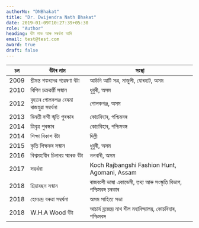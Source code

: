 ```yaml
---
authorNo: "DNBhakat" 
title: "Dr. Dwijendra Nath Bhakat"
date: 2019-01-09T10:27:39+05:30
role: "Author"
heading: বঁটা লাভ আৰু সম্বৰ্ধনা আদি
email: test@test.com
award: true
draft: false
---
```


| চন          | বঁটাৰ নাম | সংস্থা |
| ------------- | ------- | ---- |
| 2009      | শ্রীমন্ত শঙ্কৰদেৱ গৱেষণা বঁটা  | আউনি আটি সত্ৰ, মাজুলী, যোৰহাট, অসম |
| 2010  | বিপিন চক্ৰৱৰ্ত্তী সন্মান | ধুবুৰী, অসম |
| 2012| বৃহত্তৰ গোলকগঞ্জ বেষমা ৰাজহুৱা সম্বৰ্ধনা | গোলকগঞ্জ, অসম |
|2013| মিনতী নন্দী স্মৃতি পুৰস্কাৰ | কোচবিহাৰ, পশ্চিমবঙ্গ |
|2014| ত্রিবৃত্ৰ পুৰস্কাৰ | কোচবিহাৰ, পশ্চিমবঙ্গ |
|2014| শিক্ষা বিকাশ বঁটা | দিল্লী |
|2015| কৃতি শিক্ষকৰ সন্মান | ধুবুৰী, অসম |
|2016| বিশ্বমহাবীৰ চিলাৰয় স্মাৰক বঁটা | নলবাৰী, অসম |
|2017| সম্বৰ্ধনা | Koch Rajbangshi Fashion Hunt, Agomani, Assam |
|2018| শ্ৰিয়াৰছন সন্মান | ৰাজবংশী ভাষা একাডেমী, তথ্য আৰু সংস্কৃতি বিভাগ, পশ্চিমবঙ্গ চৰকাৰ |
|2018| হেমচন্দ্ৰ বৰুৱা সম্বৰ্ধনা | অসম সাহিত্য সভা |
|2018| W.H.A Wood বঁটা  | আচার্য ব্রজেন্দ্র নাথ শীল মহাবিদ্য়ালয়, কোচবিহাৰ, পশ্চিমবঙ্গ |

